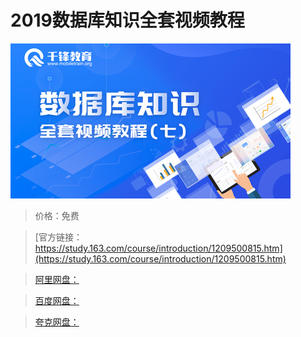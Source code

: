 # 2019数据库知识全套视频教程

![img](../../../assets/study163/free/3e6487f02d524a9aa05ca02a27428666.png)

> 价格：免费

> [官方链接：https://study.163.com/course/introduction/1209500815.htm](https://study.163.com/course/introduction/1209500815.htm)

> [阿里网盘：]()

> [百度网盘：]()

> [夸克网盘：]()
